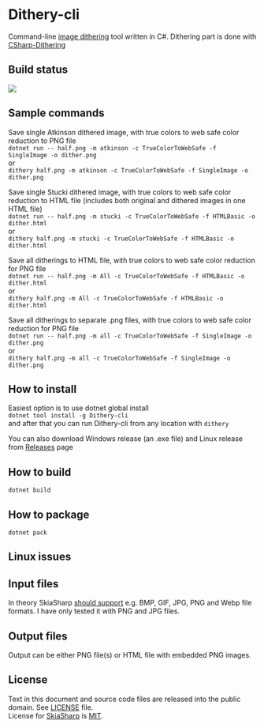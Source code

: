 # Dithery-cli

Command-line [image dithering](https://en.wikipedia.org/wiki/Dither#Digital_photography_and_image_processing) tool written in C#. Dithering part is done with [CSharp-Dithering](https://github.com/mcraiha/CSharp-Dithering)

## Build status

![](https://github.com/mcraiha/Dithery-cli/workflows/.NET%20Core/badge.svg)

## Sample commands

Save single Atkinson dithered image, with true colors to web safe color reduction to PNG file  
`dotnet run -- half.png -m atkinson -c TrueColorToWebSafe -f SingleImage -o dither.png`  
or  
`dithery half.png -m atkinson -c TrueColorToWebSafe -f SingleImage -o dither.png`

Save single Stucki dithered image, with true colors to web safe color reduction to HTML file (includes both original and dithered images in one HTML file)  
`dotnet run -- half.png -m stucki -c TrueColorToWebSafe -f HTMLBasic -o dither.html`  
or  
`dithery half.png -m stucki -c TrueColorToWebSafe -f HTMLBasic -o dither.html`

Save all ditherings to HTML file, with true colors to web safe color reduction for PNG file  
`dotnet run -- half.png -m All -c TrueColorToWebSafe -f HTMLBasic -o dither.html`  
or  
`dithery half.png -m All -c TrueColorToWebSafe -f HTMLBasic -o dither.html`

Save all ditherings to separate .png files, with true colors to web safe color reduction for PNG file  
`dotnet run -- half.png -m all -c TrueColorToWebSafe -f SingleImage -o dither.png`  
or  
`dithery half.png -m all -c TrueColorToWebSafe -f SingleImage -o dither.png`

## How to install

Easiest option is to use dotnet global install  
`dotnet tool install -g Dithery-cli`  
and after that you can run Dithery-cli from any location with `dithery`

You can also download Windows release (an .exe file) and Linux release from [Releases](https://github.com/mcraiha/Dithery-cli/releases) page

## How to build

`dotnet build`

## How to package

`dotnet pack`

## Linux issues


## Input files

In theory SkiaSharp [should support](https://learn.microsoft.com/en-us/dotnet/api/skiasharp.skencodedimageformat?view=skiasharp-2.88) e.g. BMP, GIF, JPG, PNG and Webp file formats. I have only tested it with PNG and JPG files.  

## Output files

Output can be either PNG file(s) or HTML file with embedded PNG images.  

## License

Text in this document and source code files are released into the public domain. See [LICENSE](https://github.com/mcraiha/Dithery-cli/blob/master/LICENSE) file.  
License for [SkiaSharp](https://github.com/mono/SkiaSharp) is [MIT](https://github.com/mono/SkiaSharp/blob/main/LICENSE.md).